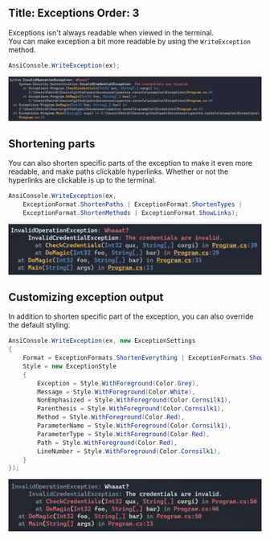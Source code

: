 Title: Exceptions
Order: 3
---

Exceptions isn't always readable when viewed in the terminal.  
You can make exception a bit more readable by using the `WriteException` method.

```csharp
AnsiConsole.WriteException(ex);
```

<img src="assets/images/exception.png" style="max-width: 100%;">

## Shortening parts

You can also shorten specific parts of the exception to make it even
more readable, and make paths clickable hyperlinks. Whether or not
the hyperlinks are clickable is up to the terminal. 

```csharp
AnsiConsole.WriteException(ex, 
    ExceptionFormat.ShortenPaths | ExceptionFormat.ShortenTypes |
    ExceptionFormat.ShortenMethods | ExceptionFormat.ShowLinks);
```

<img src="assets/images/compact_exception.png" style="max-width: 100%;">

## Customizing exception output

In addition to shorten specific part of the exception, you can 
also override the default styling.

```csharp
AnsiConsole.WriteException(ex, new ExceptionSettings
{
    Format = ExceptionFormats.ShortenEverything | ExceptionFormats.ShowLinks,
    Style = new ExceptionStyle
    {
        Exception = Style.WithForeground(Color.Grey),
        Message = Style.WithForeground(Color.White),
        NonEmphasized = Style.WithForeground(Color.Cornsilk1),
        Parenthesis = Style.WithForeground(Color.Cornsilk1),
        Method = Style.WithForeground(Color.Red),
        ParameterName = Style.WithForeground(Color.Cornsilk1),
        ParameterType = Style.WithForeground(Color.Red),
        Path = Style.WithForeground(Color.Red),
        LineNumber = Style.WithForeground(Color.Cornsilk1),
    }
});
```

<img src="assets/images/custom_exception.png" style="max-width: 100%;">
